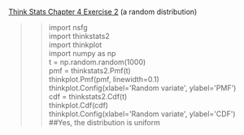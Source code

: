 [Think Stats Chapter 4 Exercise 2](http://greenteapress.com/thinkstats2/html/thinkstats2005.html#toc41) (a random distribution)

>> import nsfg  
>>import thinkstats2  
>>import thinkplot  
>>import numpy as np  
>>t = np.random.random(1000)  
>>pmf = thinkstats2.Pmf(t)  
>>thinkplot.Pmf(pmf, linewidth=0.1)  
>>thinkplot.Config(xlabel='Random variate', ylabel='PMF')  
>>cdf = thinkstats2.Cdf(t)  
>>thinkplot.Cdf(cdf)  
>>thinkplot.Config(xlabel='Random variate', ylabel='CDF')  
>>##Yes, the distribution is uniform  

